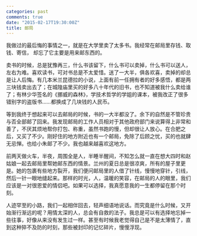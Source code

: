 ```yaml
---
categories: past
comments: true
date: "2015-02-17T19:30:00Z"
title: 邮局
---
```


我做过的最后悔的事情之一，就是在大学里卖了太多书。我经常在邮局里存钱、取钱、寄信，
却忘了它主要是用来邮东西的。


卖书的时候，总是犹豫再三，什么书该留下，什么书可以卖掉，什么书可以送人，左右为难。喜欢读书，可对书总是不太爱惜。送了一大半，俱各欢喜，卖掉的却总是让人后悔。有几本米兰昆德拉的小说，上面有前一任拥有者的好多感悟，都是两三块钱卖出去了；在城隍庙里买的好多八十年代的旧书，也不知道被我什么卖给谁了；有林少华签名的《挪威的森林》，学技术哲学的学姐的课本，被我改正了很多错别字的盗版书……都换成了几块钱的人民币。


等到我终于想起来可以去邮局的时候，书的一大半都没了。余下的自然是不管珍贵与否全部邮了回来。我发现邮局的工作人员相对于其他政府部门来说算得上非常和善了，不厌其烦地帮你打包、称重，虽然书跑的慢，但却很让人放心。在合肥之后，又买了不少。刚好住的地方附近也有一个邮局，免除了后顾之忧，买的也就肆无忌惮。也给小朱邮了不少。我也越来越喜欢这地方。


前两天做火车，半夜，周围全是人，半睡半醒间，不知怎么就一直在想大四时和赵姑娘一起去邮局里帮她邮东西的情景。兰州的夏日总是很凉爽，所有的屋子里更是。她的包裹有些地方裂开，我们便问邮局里的人借了针线，慢慢地穿针，引线，然后一针一眼地缝起来。那样的时光，人，温暖的笑容，在邮局的人的眼里，我们应该是一对很恩爱的情侣吧。如果可以选择，我真愿意我的一生都停留在那个时刻。

人迹罕至的小路，我们一起相伴回去，轻声细语地说话。而究竟是什么时候，又开始渐行渐远的呢？用情太深的人，总会有自救的法子。我总是可以有选择地忘掉一些往事，好像从来没有发生过一样。甚至有时候我老觉得自己是不是太薄情了，直到这种猝不及防的时刻，那些被封印的记忆碎片，慢慢浮现。


















